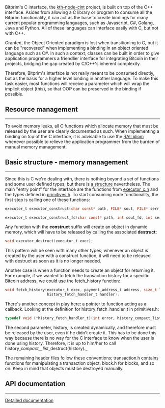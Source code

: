 Bitprim's C interface, the [kth-node-cint](https://github.com/k-nuth/node-cint) project, is built on top of the C++ interface. Asides from allowing a C library or program to consume all the Bitprim functionality, it can act as the base to create bindings for many current popular programming languages, such as Javascript, C\#,  Golang, Java and Python. All of these languages can interface easily with C, but not with C++.

Granted, the Object Oriented paradigm is lost when transitioning to C, but it can be "recovered" when implementing a binding in an object oriented language such as C\#. In such a context, classes can be built in order to give application programmers a friendlier interface for integrating Bitcoin in their projects, bridging the gap created by C/C++'s inherent complexity.

Therefore, Bitprim's interface is not really meant to be consumed directly, but as the basis for a higher level binding in another language. To make this task easier, most functions will receive a parameter which will wrap the implicit object \(this\), so that OOP can be preserved in the binding if possible.

## Resource management

---

To avoid memory leaks, all C functions which allocate memory that must be released by the user are clearly documented as such. When implementing a binding on top of the C interface, it is advisable to use the [RAII idiom](https://www.hackcraft.net/raii/) whenever possible to relieve the application programmer from the burden of manual memory management.

## Basic structure - memory management

---

Since this is C we're dealing with, there is nothing beyond a set of functions and some user defined types, but there is [a structure](https://github.com/k-nuth/node-cint/tree/master/include/bitprim/nodecint) nevertheless. The main "entry point" for the interface are the functions from [executor\_c.h](https://github.com/k-nuth/node-cint/blob/master/include/bitprim/nodecint/executor_c.h) and the types defined in [primitives.h](https://github.com/k-nuth/node-cint/blob/master/include/bitprim/nodecint/primitives.h). To start consuming node functionality, the first step is calling one of these functions:

```c
executor_t executor_construct(char const* path, FILE* sout, FILE* serr);

executor_t executor_construct_fd(char const* path, int sout_fd, int serr_fd);
```

Any function with the **construct** suffix will create an object in dynamic memory, which will have to be released by calling the associated **destruct**:

```c
void executor_destruct(executor_t exec);
```

This pattern will be seen with many other types; whenever an object is created by the user with a construct function, it will need to be released with destruct as soon as it is no longer needed.

Another case is when a function needs to create an object for returning it. For example, if we wanted to fetch the transaction history for a specific Bitcoin address, we could use the fetch\_history function:

```c
void fetch_history(executor_t exec, payment_address_t address, size_t limit, size_t from_height,
                   history_fetch_handler_t handler);
```

There's another concept in play here: a pointer to function acting as a callback. Looking at the definition for history\_fetch\_handler\_t in primitives.h:

```c
typedef void (*history_fetch_handler_t)(int error, history_compact_list_t history);
```

The second parameter, history, is created dynamically, and therefore must be released by the user, even if he didn't create it. This has to be done this way because there is no way for the C interface to know when the user is done using history. Therefore, it is up to him/her to call history\__compact\_\_list_\_destruct\(history\)._

The remaining header files follow these conventions; transaction.h contains functions for manipulating a transaction object, block.h for blocks, and so on. Keep in mind that objects must be destroyed manually.

## API documentation

---

[Detailed documentation](api.md)



